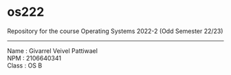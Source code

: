 # os222
Repository for the course Operating Systems 2022-2 (Odd Semester 22/23)

---
Name	: Givarrel Veivel Pattiwael <br> NPM		: 2106640341 <br> Class	: OS B
